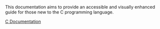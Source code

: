 This documentation aims to provide an accessible and visually enhanced guide for those new to the C programming language.

<p><a href=" https://joshua-a69.github.io/C-Documentation/index.html">C Documentation</a></p>

